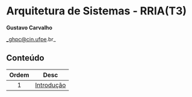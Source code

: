 # Arquitetura de Sistemas - RRIA(T3)
**Gustavo Carvalho**

_ghpc@cin.ufpe.br_

## Conteúdo
| Ordem | Desc |
| :---: | :---: |
| 1 | [Introdução](arquitetura_sistemas\01_introducao.md) |